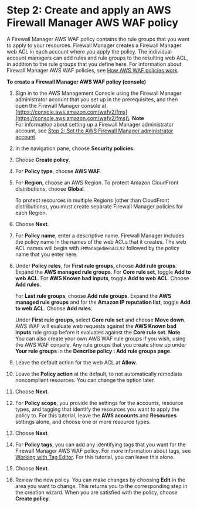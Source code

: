 # Step 2: Create and apply an AWS Firewall Manager AWS WAF policy<a name="get-started-fms-create-security-policy"></a>

A Firewall Manager AWS WAF policy contains the rule groups that you want to apply to your resources\. Firewall Manager creates a Firewall Manager web ACL in each account where you apply the policy\. The individual account managers can add rules and rule groups to the resulting web ACL, in addition to the rule groups that you define here\. For information about Firewall Manager AWS WAF policies, see [How AWS WAF policies work](waf-policies.md)\.

**To create a Firewall Manager AWS WAF policy \(console\)**

1. Sign in to the AWS Management Console using the Firewall Manager administrator account that you set up in the prerequisites, and then open the Firewall Manager console at [https://console.aws.amazon.com/wafv2/fms](https://console.aws.amazon.com/wafv2/fms)\. 
**Note**  
For information about setting up a Firewall Manager administrator account, see [Step 2: Set the AWS Firewall Manager administrator account](enable-integration.md)\.

1. In the navigation pane, choose **Security policies**\.

1. Choose **Create policy**\.

1. For **Policy type**, choose **AWS WAF**\. 

1. For **Region**, choose an AWS Region\. To protect Amazon CloudFront distributions, choose **Global**\.

   To protect resources in multiple Regions \(other than CloudFront distributions\), you must create separate Firewall Manager policies for each Region\.

1. Choose **Next**\.

1. For **Policy name**, enter a descriptive name\. Firewall Manager includes the policy name in the names of the web ACLs that it creates\. The web ACL names will begin with `FMManagedWebACLV2` followed by the policy name that you enter here\. 

1. Under **Policy rules**, for **First rule groups**, choose **Add rule groups**\. Expand the **AWS managed rule groups**\. For **Core rule set**, toggle **Add to web ACL**\. For **AWS Known bad inputs**, toggle **Add to web ACL**\. Choose **Add rules**\.

   For **Last rule groups**, choose **Add rule groups**\. Expand the **AWS managed rule groups** and for the **Amazon IP reputation list**, toggle **Add to web ACL**\. Choose **Add rules**\.

   Under **First rule groups**, select **Core rule set** and choose **Move down**\. AWS WAF will evaluate web requests against the **AWS Known bad inputs** rule group before it evaluates against the **Core rule set**\. 
**Note**  
You can also create your own AWS WAF rule groups if you wish, using the AWS WAF console\. Any rule groups that you create show up under **Your rule groups** in the **Describe policy : Add rule groups page**\. 

1. Leave the default action for the web ACL at **Allow**\. 

1. Leave the **Policy action** at the default, to not automatically remediate noncompliant resources\. You can change the option later\. 

1. Choose **Next**\.

1. For **Policy scope**, you provide the settings for the accounts, resource types, and tagging that identify the resources you want to apply the policy to\. For this tutorial, leave the **AWS accounts** and **Resources** settings alone, and choose one or more resource types\.

1. Choose **Next**\.

1. For **Policy tags**, you can add any identifying tags that you want for the Firewall Manager AWS WAF policy\. For more information about tags, see [Working with Tag Editor](https://docs.aws.amazon.com/awsconsolehelpdocs/latest/gsg/tag-editor.html)\. For this tutorial, you can leave this alone\.

1. Choose **Next**\.

1. Review the new policy\. You can make changes by choosing **Edit** in the area you want to change\. This returns you to the corresponding step in the creation wizard\. When you are satisfied with the policy, choose **Create policy**\.
